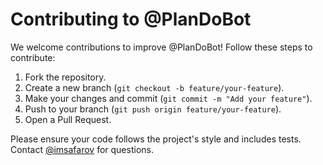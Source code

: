 # Contributing to @PlanDoBot

We welcome contributions to improve @PlanDoBot! Follow these steps to contribute:

1. Fork the repository.
2. Create a new branch (`git checkout -b feature/your-feature`).
3. Make your changes and commit (`git commit -m "Add your feature"`).
4. Push to your branch (`git push origin feature/your-feature`).
5. Open a Pull Request.

Please ensure your code follows the project's style and includes tests. Contact [@imsafarov](https://t.me/imsafarov) for questions.